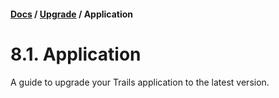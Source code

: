 #### [Docs](../) / [Upgrade](./) / Application

# 8.1. Application

A guide to upgrade your Trails application to the latest version.

